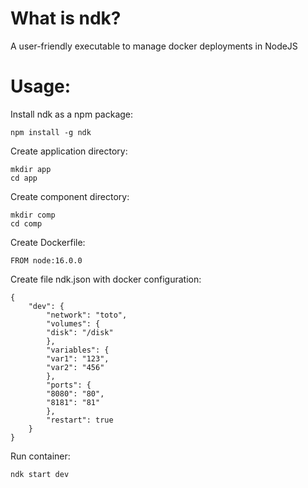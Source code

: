 # What is ndk?
A user-friendly executable to manage docker deployments in NodeJS

# Usage:
Install ndk as a npm package:

    npm install -g ndk

Create application directory:

    mkdir app
    cd app

Create component directory:

    mkdir comp
    cd comp

Create Dockerfile:

    FROM node:16.0.0

Create file ndk.json with docker configuration:

    {
        "dev": {
            "network": "toto",
            "volumes": {
            "disk": "/disk"
            },
            "variables": {
            "var1": "123",
            "var2": "456"
            },
            "ports": {
            "8080": "80",
            "8181": "81"
            },
            "restart": true
        }
    }  

Run container:

    ndk start dev
